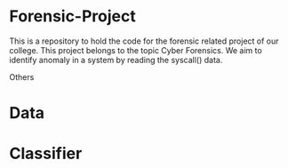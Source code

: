 # Forensic-Project
This is a repository to hold the code for the forensic related project of our college. This project belongs to the topic Cyber Forensics. We aim to identify anomaly in a system by reading the syscall() data.

Others
# Data

# Classifier
